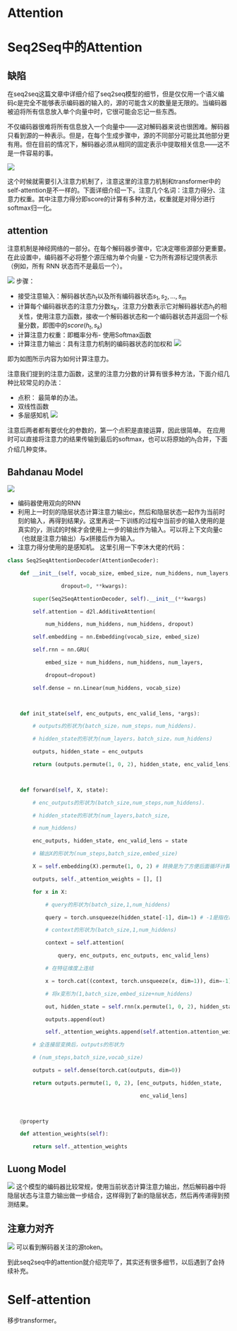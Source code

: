 # Attention



# Seq2Seq中的Attention

## 缺陷
在seq2seq这篇文章中详细介绍了seq2seq模型的细节，但是仅仅用一个语义编码c是完全不能够表示编码器的输入的，源的可能含义的数量是无限的。当编码器被迫将所有信息放入单个向量中时，它很可能会忘记一些东西。

不仅编码器很难将所有信息放入一个向量中——这对解码器来说也很困难。解码器只看到源的一种表示。但是，在每个生成步骤中，源的不同部分可能比其他部分更有用。但在目前的情况下，解码器必须从相同的固定表示中提取相关信息——这不是一件容易的事。

![](image/Pasted%20image%2020220727180013.png)

这个时候就需要引入注意力机制了，注意这里的注意力机制和transformer中的self-attention是不一样的。下面详细介绍一下。注意几个名词：注意力得分、注意力权重。其中注意力得分即score的计算有多种方法，权重就是对得分进行softmax归一化。

## attention
注意机制是神经网络的一部分。在每个解码器步骤中，它决定哪些源部分更重要。在此设置中，编码器不必将整个源压缩为单个向量 - 它为所有源标记提供表示（例如，所有 RNN 状态而不是最后一个）。


![](image/Pasted%20image%2020221111180414.png)
步骤：
- 接受注意输入：解码器状态$h_t$以及所有编码器状态$s_1,s_2,\dots,s_m$
- 计算每个编码器状态的注意力分数$s_k$，注意力分数表示它对解码器状态$h_t$的相关性，使用注意力函数，接收一个解码器状态和一个编码器状态并返回一个标量分数，即图中的$score(h_t,s_k)$
- 计算注意力权重：即概率分布- 使用Softmax函数
- 计算注意力输出：具有注意力机制的编码器状态的加权和
![](image/Pasted%20image%2020221111180444.png)

即为如图所示内容为如何计算注意力。

注意我们提到的注意力函数，这里的注意力分数的计算有很多种方法，下面介绍几种比较常见的办法：
- 点积： 最简单的办法。
- 双线性函数
- 多层感知机
![](image/Pasted%20image%2020221111180511.png)

注意后两者都有要优化的参数的，第一个点积是直接运算，因此很简单。
在应用时可以直接将注意力的结果传输到最后的softmax，也可以将原始的$h_t$合并，下面介绍几种变体。

## Bahdanau Model
![](image/Pasted%20image%2020221111180459.png)
- 编码器使用双向的RNN
- 利用上一时刻的隐层状态计算注意力输出c，然后和隐层状态一起作为当前时刻的输入，再得到结果$\hat{y}$。这里再说一下训练的过程中当前步的输入使用的是真实的$y$，测试的时候才会使用上一步的输出作为输入。可以将上下文向量c（也就是注意力输出）与$x$拼接后作为输入。
- 注意力得分使用的是感知机。
这里引用一下李沐大佬的代码：
```python
class Seq2SeqAttentionDecoder(AttentionDecoder):

    def __init__(self, vocab_size, embed_size, num_hiddens, num_layers,

                 dropout=0, **kwargs):

        super(Seq2SeqAttentionDecoder, self).__init__(**kwargs)

        self.attention = d2l.AdditiveAttention(

            num_hiddens, num_hiddens, num_hiddens, dropout)

        self.embedding = nn.Embedding(vocab_size, embed_size)

        self.rnn = nn.GRU(

            embed_size + num_hiddens, num_hiddens, num_layers,

            dropout=dropout)

        self.dense = nn.Linear(num_hiddens, vocab_size)

  

    def init_state(self, enc_outputs, enc_valid_lens, *args):

        # outputs的形状为(batch_size，num_steps，num_hiddens).

        # hidden_state的形状为(num_layers，batch_size，num_hiddens)

        outputs, hidden_state = enc_outputs

        return (outputs.permute(1, 0, 2), hidden_state, enc_valid_lens)

  

    def forward(self, X, state):

        # enc_outputs的形状为(batch_size,num_steps,num_hiddens).

        # hidden_state的形状为(num_layers,batch_size,

        # num_hiddens)

        enc_outputs, hidden_state, enc_valid_lens = state

        # 输出X的形状为(num_steps,batch_size,embed_size)

        X = self.embedding(X).permute(1, 0, 2) # 转换是为了方便后面循环计算。

        outputs, self._attention_weights = [], []

        for x in X:

            # query的形状为(batch_size,1,num_hiddens)

            query = torch.unsqueeze(hidden_state[-1], dim=1) # -1是指在最后一层最后时刻的隐藏状态，作为query

            # context的形状为(batch_size,1,num_hiddens)

            context = self.attention(

                query, enc_outputs, enc_outputs, enc_valid_lens)

            # 在特征维度上连结

            x = torch.cat((context, torch.unsqueeze(x, dim=1)), dim=-1)

            # 将x变形为(1,batch_size,embed_size+num_hiddens)

            out, hidden_state = self.rnn(x.permute(1, 0, 2), hidden_state)

            outputs.append(out)

            self._attention_weights.append(self.attention.attention_weights)

        # 全连接层变换后，outputs的形状为

        # (num_steps,batch_size,vocab_size)

        outputs = self.dense(torch.cat(outputs, dim=0))

        return outputs.permute(1, 0, 2), [enc_outputs, hidden_state,

                                          enc_valid_lens]

  

    @property

    def attention_weights(self):

        return self._attention_weights
```
## Luong Model
![](image/Pasted%20image%2020221111180540.png)
这个模型的编码器比较常规，使用当前状态计算注意力输出，然后解码器中将隐层状态与注意力输出做一步结合，这样得到了新的隐层状态，然后再传递得到预测结果。

## 注意力对齐
![](image/Pasted%20image%2020221111180549.png)
可以看到解码器关注的源token。

到此seq2seq中的attention就介绍完毕了，其实还有很多细节，以后遇到了会持续补充。

# Self-attention
移步transformer。
